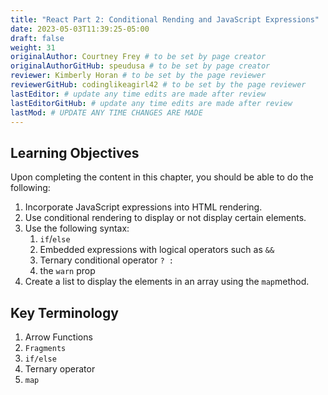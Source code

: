 ```yaml
---
title: "React Part 2: Conditional Rending and JavaScript Expressions"
date: 2023-05-03T11:39:25-05:00
draft: false
weight: 31
originalAuthor: Courtney Frey # to be set by page creator
originalAuthorGitHub: speudusa # to be set by page creator
reviewer: Kimberly Horan # to be set by the page reviewer
reviewerGitHub: codinglikeagirl42 # to be set by the page reviewer
lastEditor: # update any time edits are made after review
lastEditorGitHub: # update any time edits are made after review
lastMod: # UPDATE ANY TIME CHANGES ARE MADE
---
```


## Learning Objectives

Upon completing the content in this chapter, you should be able to do the following:

1. Incorporate JavaScript expressions into HTML rendering.
1. Use conditional rendering to display or not display certain elements. 
1. Use the following syntax:
   1. `if`/`else`
   1. Embedded expressions with logical operators such as `&&`
   1. Ternary conditional operator `? :`
   1. the `warn` prop
1. Create a list to display the elements in an array using the `map`method.

## Key Terminology

1. Arrow Functions
1. `Fragments`
1. `if/else`
1. Ternary operator
1. `map`

